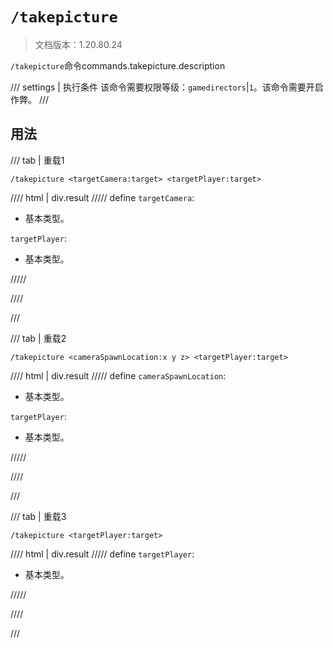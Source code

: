 # `/takepicture`

> 文档版本：1.20.80.24

`/takepicture`命令commands.takepicture.description

/// settings | 执行条件
该命令需要权限等级：`gamedirectors`|`1`。该命令需要开启作弊。
///

## 用法

/// tab | 重载1
```mcfunction
/takepicture <targetCamera:target> <targetPlayer:target>
```

//// html | div.result
///// define
`targetCamera`: <!-- md:samp target -->

- 基本类型。

`targetPlayer`: <!-- md:samp target -->

- 基本类型。


/////

////

///

/// tab | 重载2
```mcfunction
/takepicture <cameraSpawnLocation:x y z> <targetPlayer:target>
```

//// html | div.result
///// define
`cameraSpawnLocation`: <!-- md:samp x y z -->

- 基本类型。

`targetPlayer`: <!-- md:samp target -->

- 基本类型。


/////

////

///

/// tab | 重载3
```mcfunction
/takepicture <targetPlayer:target>
```

//// html | div.result
///// define
`targetPlayer`: <!-- md:samp target -->

- 基本类型。


/////

////

///
